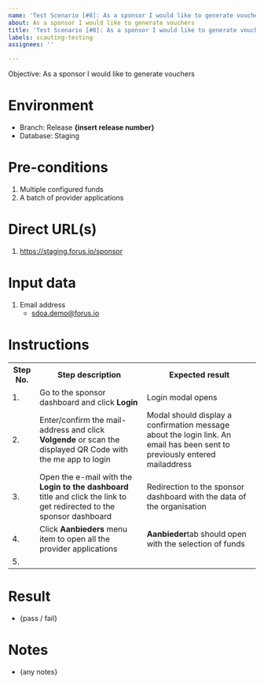 ```yaml
---
name: 'Test Scenario [#8]: As a sponsor I would like to generate vouchers'
about: As a sponsor I would like to generate vouchers
title: 'Test Scenario [#8]: As a sponsor I would like to generate vouchers'
labels: scauting-testing
assignees: ''

---
```


Objective: As a sponsor I would like to generate vouchers

# Environment

* Branch: Release **{insert release number}**
* Database: Staging

# Pre-conditions

1. Multiple configured funds
2. A batch of provider applications

# Direct URL(s)

1. https://staging.forus.io/sponsor

# Input data

1. Email address
    * sdoa.demo@forus.io

# Instructions

<table>
<tr><th>Step No.</th><th>Step description</th><th>Expected result</th></tr>
<tr><td>1.</td><td>Go to the sponsor dashboard and click <b>Login</b></td><td>Login modal opens</td></tr>
<tr><td>2.</td><td>Enter/confirm the mail-address and click <b>Volgende</b> or scan the displayed QR Code with the me app to login</td><td>Modal should display a confirmation message about the login link. An email has been sent to previously entered mailaddress</td></tr>
<tr><td>3.</td><td>Open the e-mail with the <b>Login to the dashboard</b> title and click the link to get redirected to the sponsor dashboard</td><td>Redirection to the sponsor dashboard with the data of the organisation</td></tr>
<tr><td>4.</td><td>Click <b>Aanbieders</b> menu item to open all the provider applications</td><td><b>Aanbieder</b>tab should open with the selection of funds</td></tr>
<tr><td>5.</td><td></td></tr>
</table>

# Result

* {pass / fail}

# Notes

* {any notes}

